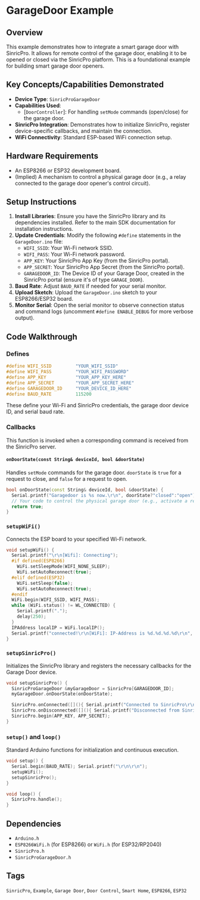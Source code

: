 # GarageDoor Example

## Overview
This example demonstrates how to integrate a smart garage door with SinricPro. It allows for remote control of the garage door, enabling it to be opened or closed via the SinricPro platform. This is a foundational example for building smart garage door openers.

## Key Concepts/Capabilities Demonstrated
*   **Device Type**: `SinricProGarageDoor`
*   **Capabilities Used**:
    *   [`DoorController`]: For handling `setMode` commands (open/close) for the garage door.
*   **SinricPro Integration**: Demonstrates how to initialize SinricPro, register device-specific callbacks, and maintain the connection.
*   **WiFi Connectivity**: Standard ESP-based WiFi connection setup.

## Hardware Requirements
*   An ESP8266 or ESP32 development board.
*   (Implied) A mechanism to control a physical garage door (e.g., a relay connected to the garage door opener's control circuit).

## Setup Instructions
1.  **Install Libraries**: Ensure you have the SinricPro library and its dependencies installed. Refer to the main SDK documentation for installation instructions.
2.  **Update Credentials**: Modify the following `#define` statements in the `GarageDoor.ino` file:
    *   `WIFI_SSID`: Your Wi-Fi network SSID.
    *   `WIFI_PASS`: Your Wi-Fi network password.
    *   `APP_KEY`: Your SinricPro App Key (from the SinricPro portal).
    *   `APP_SECRET`: Your SinricPro App Secret (from the SinricPro portal).
    *   `GARAGEDOOR_ID`: The Device ID of your Garage Door, created in the SinricPro portal (ensure it's of type `GARAGE_DOOR`).
3.  **Baud Rate**: Adjust `BAUD_RATE` if needed for your serial monitor.
4.  **Upload Sketch**: Upload the `GarageDoor.ino` sketch to your ESP8266/ESP32 board.
5.  **Monitor Serial**: Open the serial monitor to observe connection status and command logs (uncomment `#define ENABLE_DEBUG` for more verbose output).

## Code Walkthrough

### Defines
```cpp
#define WIFI_SSID         "YOUR_WIFI_SSID"    
#define WIFI_PASS         "YOUR_WIFI_PASSWORD"
#define APP_KEY           "YOUR_APP_KEY_HERE"      
#define APP_SECRET        "YOUR_APP_SECRET_HERE"   
#define GARAGEDOOR_ID     "YOUR_DEVICE_ID_HERE"    
#define BAUD_RATE         115200                     
```
These define your Wi-Fi and SinricPro credentials, the garage door device ID, and serial baud rate.

### Callbacks
This function is invoked when a corresponding command is received from the SinricPro server.

#### `onDoorState(const String& deviceId, bool &doorState)`
Handles `setMode` commands for the garage door. `doorState` is `true` for a request to close, and `false` for a request to open.
```cpp
bool onDoorState(const String& deviceId, bool &doorState) {
  Serial.printf("Garagedoor is %s now.\r\n", doorState?"closed":"open");
  // Your code to control the physical garage door (e.g., activate a relay)
  return true;
}
```

### `setupWiFi()`
Connects the ESP board to your specified Wi-Fi network.
```cpp
void setupWiFi() {
  Serial.printf("\r\n[Wifi]: Connecting");
  #if defined(ESP8266)
    WiFi.setSleepMode(WIFI_NONE_SLEEP); 
    WiFi.setAutoReconnect(true);
  #elif defined(ESP32)
    WiFi.setSleep(false); 
    WiFi.setAutoReconnect(true);
  #endif
  WiFi.begin(WIFI_SSID, WIFI_PASS); 
  while (WiFi.status() != WL_CONNECTED) {
    Serial.printf(".");
    delay(250);
  }
  IPAddress localIP = WiFi.localIP();
  Serial.printf("connected!\r\n[WiFi]: IP-Address is %d.%d.%d.%d\r\n", localIP[0], localIP[1], localIP[2], localIP[3]);
}
```

### `setupSinricPro()`
Initializes the SinricPro library and registers the necessary callbacks for the Garage Door device.
```cpp
void setupSinricPro() {
  SinricProGarageDoor &myGarageDoor = SinricPro[GARAGEDOOR_ID];
  myGarageDoor.onDoorState(onDoorState);

  SinricPro.onConnected([](){ Serial.printf("Connected to SinricPro\r\n"); }); 
  SinricPro.onDisconnected([](){ Serial.printf("Disconnected from SinricPro\r\n"); });
  SinricPro.begin(APP_KEY, APP_SECRET);
}
```

### `setup()` and `loop()`
Standard Arduino functions for initialization and continuous execution.
```cpp
void setup() {
  Serial.begin(BAUD_RATE); Serial.printf("\r\n\r\n");
  setupWiFi();
  setupSinricPro();
}

void loop() {
  SinricPro.handle();
}
```

## Dependencies
*   `Arduino.h`
*   `ESP8266WiFi.h` (for ESP8266) or `WiFi.h` (for ESP32/RP2040)
*   `SinricPro.h`
*   `SinricProGarageDoor.h`

## Tags
`SinricPro`, `Example`, `Garage Door`, `Door Control`, `Smart Home`, `ESP8266`, `ESP32`
